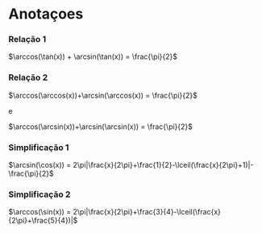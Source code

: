 # Anotaçoes

### Relação 1
$\arccos(\tan(x)) + \arcsin(\tan(x)) = \frac{\pi}{2}$

### Relação 2
$\arccos(\arccos(x))+\arcsin(\arccos(x)) = \frac{\pi}{2}$

e

$\arccos(\arcsin(x))+\arcsin(\arcsin(x)) = \frac{\pi}{2}$

### Simplificação 1
$\arcsin(\cos(x)) = 2\pi|\frac{x}{2\pi}+\frac{1}{2}-\lceil(\frac{x}{2\pi}+1)|-\frac{\pi}{2}$

### Simplificação 2
$\arccos(\sin(x)) = 2\pi|\frac{x}{2\pi}+\frac{3}{4}-\lceil(\frac{x}{2\pi}+\frac{5}{4})|$




